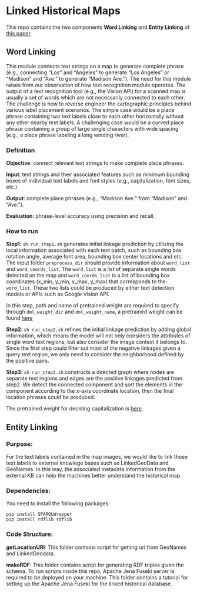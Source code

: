 
# Linked Historical Maps

This repo contains the two components **Word Linking** and **Entity Linking** of [this paper](https://arxiv.org/abs/2112.01671)

## Word Linking

This module connects text strings on a map to generate complete phrase (e.g., connecting “Los” and “Angeles” 
to generate “Los Angeles” or “Madison” and “Ave.” to generate “Madison Ave.”). The need for this module 
raises from our observation of how text recognition module operates. The output of a text recognition tool 
(e.g., the Vision API) for a scanned map is usually a set of words which are not necessarily connected to 
each other. The challenge is how to reverse engineer the cartographic principles behind various label 
placement scenarios. The simple case would be a place phrase containing two text labels close to each other 
horizontally without any other nearby text labels. A challenging case would be a curved place phrase 
containing a group of large single characters with wide spacing (e.g., a place phrase labeling a long 
winding river).

### Definition
**Objective**: connect relevant text strings to make complete place phrases.

**Input**: text strings and their associated features such as minimum bounding boxes of individual text 
labels and font styles (e.g., capitalization, font sizes, etc.).

**Output**: complete place phrases (e.g., “Madison Ave.” from “Madison” and “Ave.”).

**Evaluation**: phrase-level accuracy using precision and recall.

### How to run
**Step1**:
`sh run_step1.sh` generates initial linkage prediction by utilizing the local information associated with each text patch, such as bounding box rotation angle, average font area, bounding box center locations and etc. The input folder `preprocess_dir` should provide information about `word_list` and `word_coords_list`. The `word_list` is a list of separate single words detected on the map and `word_coords_list` is a list of bounding box coordinates (x_min, y_min, x_max, y_max) that corresponds to the `word_list`. These two lists could be produced by either text detection models or APIs such as Google Vision API.

In this step, path and name of pretrained weight are required to specify through `dml_weight_dir` and `dml_weight_name`, a pretrained weight can be found [here](https://drive.google.com/drive/folders/1n4SO71w8iZHc0fAbhU8tCd16-28srH7o?usp=sharing)

**Step2**:
`sh run_step2.sh` refines the initial linkage prediction by adding global information, which means the model will not only considers the attributes of single word text regions, but also consider the image context it belongs to. Since the first step could filter out most of the negative linkages given a query text region, we only need to consider the neighborhood defined by the positive pairs. 

**Step3**:
`sh run_step3.sh` constructs a directed graph where nodes are separate text regions and edges are the positive linkages predicted from step2. We detect the connected component and sort the elements in the component according to the x-axis coordinate location, then the final location phrases could be produced.

The pretrained weight for deciding capitalization is [here](https://drive.google.com/drive/folders/1n4SO71w8iZHc0fAbhU8tCd16-28srH7o?usp=sharing).


## Entity Linking 

### Purpose:
For the text labels contained in the map images, we would like to link those text labels to external knowlege bases such as LinkedGeoData and GeoNames. In this way, the associated metadata information from the external KB can help the machines better understand the historical map. 

### Dependencies:
You need to install the following packages:
```
pip install SPARQLWrapper
pip install rdflib rdflib
```

### Code Structure:

**getLocationURI**:
This folder contains script for getting uri from GeoNames and LinkedGeodata. 

**makeRDF**:
This folder contains script for generating RDF triples given the schema. To run scripts inside this repo, Apache Jena Fuseki server is required to be deployed on your machine. This folder contains a tutorial for setting up the Apache Jena Fuseki for the linked historical database. 


